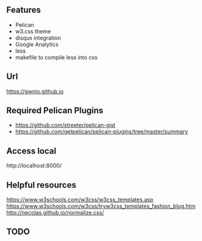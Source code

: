

## Features

* Pelican
* w3.css theme
* disqus integration
* Google Analytics
* less
* makefile to compile less into css

## Url

https://gwnio.github.io

## Required Pelican Plugins

* https://github.com/streeter/pelican-gist
* https://github.com/getpelican/pelican-plugins/tree/master/summary

## Access local
http://localhost:8000/

## Helpful resources
https://www.w3schools.com/w3css/w3css_templates.asp
https://www.w3schools.com/w3css/tryw3css_templates_fashion_blog.htm
http://necolas.github.io/normalize.css/

## TODO
